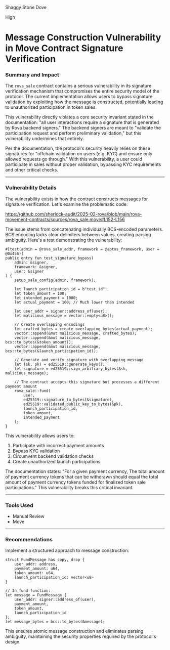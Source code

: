 Shaggy Stone Dove

High

# Message Construction Vulnerability in Move Contract Signature Verification

### **Summary and Impact**
The `rova_sale` contract contains a serious vulnerability in its signature verification mechanism that compromises the entire security model of the protocol. The current implementation allows users to bypass signature validation by exploiting how the message is constructed, potentially leading to unauthorized participation in token sales.

This vulnerability directly violates a core security invariant stated in the documentation: "all user interactions require a signature that is generated by Rova backend signers." The backend signers are meant to "validate the participation request and perform preliminary validation," but this vulnerability undermines that entirely.

Per the documentation, the protocol's security heavily relies on these signatures for "offchain validation on users (e.g. KYC) and ensure only allowed requests go through." With this vulnerability, a user could participate in sales without proper validation, bypassing KYC requirements and other critical checks.

---
### **Vulnerability Details**
The vulnerability exists in how the contract constructs messages for signature verification. Let's examine the problematic code:

https://github.com/sherlock-audit/2025-02-rova/blob/main/rova-movement-contracts/sources/rova_sale.move#L152-L156

The issue stems from concatenating individually BCS-encoded parameters. BCS encoding lacks clear delimiters between values, creating parsing ambiguity. Here's a test demonstrating the vulnerability:

```move
#[test(admin = @rova_sale_addr, framework = @aptos_framework, user = @0x456)]
public entry fun test_signature_bypass(
    admin: &signer, 
    framework: &signer,
    user: &signer
) {
    setup_sale_config(admin, framework);

    let launch_participation_id = b"test_id";
    let token_amount = 100;
    let intended_payment = 1000;
    let actual_payment = 100; // Much lower than intended
    
    let user_addr = signer::address_of(user);
    let malicious_message = vector::empty<u8>();
    
    // Create overlapping encodings
    let crafted_bytes = create_overlapping_bytes(actual_payment);
    vector::append(&mut malicious_message, crafted_bytes);
    vector::append(&mut malicious_message, bcs::to_bytes(&token_amount));
    vector::append(&mut malicious_message, bcs::to_bytes(&launch_participation_id));

    // Generate and verify signature with overlapping message
    let (sk, pk) = ed25519::generate_keys();
    let signature = ed25519::sign_arbitrary_bytes(&sk, malicious_message);
    
    // The contract accepts this signature but processes a different payment amount
    rova_sale::fund(
        user,
        ed25519::signature_to_bytes(&signature),
        ed25519::validated_public_key_to_bytes(&pk),
        launch_participation_id,
        token_amount,
        intended_payment
    );
}
```

This vulnerability allows users to:
1. Participate with incorrect payment amounts
2. Bypass KYC validation
3. Circumvent backend validation checks
4. Create unauthorized launch participations

The documentation states: "For a given payment currency, The total amount of payment currency tokens that can be withdrawn should equal the total amount of payment currency tokens funded for finalized token sale participations." This vulnerability breaks this critical invariant.

---
### **Tools Used**
- Manual Review
- Move

---
### **Recommendations**
Implement a structured approach to message construction:

```move
struct FundMessage has copy, drop {
    user_addr: address,
    payment_amount: u64,
    token_amount: u64,
    launch_participation_id: vector<u8>
}

// In fund function:
let message = FundMessage {
    user_addr: signer::address_of(user),
    payment_amount,
    token_amount,
    launch_participation_id
};
let message_bytes = bcs::to_bytes(&message);
```

This ensures atomic message construction and eliminates parsing ambiguity, maintaining the security properties required by the protocol's design.